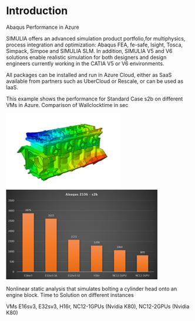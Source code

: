 # Introduction
Abaqus Performance in Azure

SIMULIA offers an advanced simulation product portfolio,for multiphysics, process integration and optimization: Abaqus FEA, fe-safe, Isight, Tosca, Simpack, Simpoe and SIMULIA SLM. In addition, SIMULIA V5 and V6 solutions enable realistic simulation for both designers and design engineers currently working in the CATIA V5 or V6 environments.

All packages can be installed and run in Azure Cloud, either as SaaS available from partners such as UberCloud or Rescale, or can be used as IaaS.

This example shows the performance for Standard Case s2b on different VMs in Azure. Comparison of Wallclocktime in sec

![After processing](https://github.com/schoenemeyer/abaqus-2016-in-Azure/blob/master/zylinder.gif)
<img src="https://github.com/schoenemeyer/abaqus-2016-in-Azure/blob/master/abaqus-s2b.png" width="412">

Nonlinear static analysis that simulates bolting a cylinder head onto an engine block. Time to Solution on different instances

VMs E16sv3, E32sv3, H16r, NC12-1GPUs (Nvidia K80), NC12-2GPUs (Nvidia K80)   
